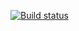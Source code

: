 [![Build status](https://ci.appveyor.com/api/projects/status/9ie4m3e2ww75n8ri/branch/master?svg=true)](https://ci.appveyor.com/project/zaracortez/form-gx45a/branch/master)
